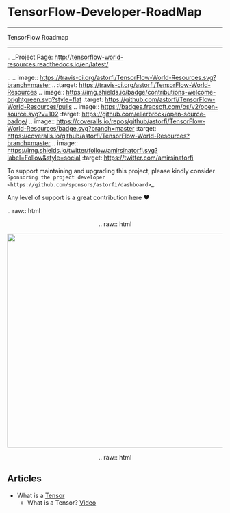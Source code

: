 # TensorFlow-Developer-RoadMap

********************************************
TensorFlow Roadmap
********************************************
.. _Project Page: http://tensorflow-world-resources.readthedocs.io/en/latest/

.. .. image:: https://travis-ci.org/astorfi/TensorFlow-World-Resources.svg?branch=master
..     :target: https://travis-ci.org/astorfi/TensorFlow-World-Resources
.. image:: https://img.shields.io/badge/contributions-welcome-brightgreen.svg?style=flat
    :target: https://github.com/astorfi/TensorFlow-World-Resources/pulls
.. image:: https://badges.frapsoft.com/os/v2/open-source.svg?v=102
    :target: https://github.com/ellerbrock/open-source-badge/
.. image:: https://coveralls.io/repos/github/astorfi/TensorFlow-World-Resources/badge.svg?branch=master
    :target: https://coveralls.io/github/astorfi/TensorFlow-World-Resources?branch=master
.. image:: https://img.shields.io/twitter/follow/amirsinatorfi.svg?label=Follow&style=social
      :target: https://twitter.com/amirsinatorfi
      
To support maintaining and upgrading this project, please kindly consider `Sponsoring the project developer <https://github.com/sponsors/astorfi/dashboard>`_.

Any level of support is a great contribution here :heart:

.. raw:: html

   <div align="center">

.. raw:: html

 <a href="https://github.com/sponsors/astorfi/dashboard" target="_blank">
  <img width="600" height="500" align="center" src="https://github.com/instillai/TensorFlow-Course/blob/master/_img/mainpage/donation.jpg"/>
 </a>

.. raw:: html

   </div>  


## Articles 
- What is a [Tensor](https://furkangulsen.medium.com/what-is-a-tensor-ce8e78835d08#:~:text=Tensors%20are%20the%20data%20structure,will%20use%20in%20our%20system.) 
  - What is a Tensor? [Video](https://www.youtube.com/watch?v=f5liqUk0ZTw)
